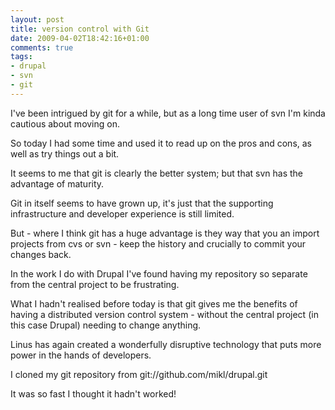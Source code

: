 ```yaml
---
layout: post
title: version control with Git
date: 2009-04-02T18:42:16+01:00
comments: true
tags:
- drupal
- svn
- git
---
```

I've been intrigued by git for a while, but as a long time user of svn I'm kinda cautious about moving on.

So today I had some time and used it to read up on the pros and cons, as well as try things out a bit.

It seems to me that git is clearly the better system; but that svn has the advantage of maturity.

<!--more-->

Git in itself seems to have grown up, it's just that the supporting infrastructure and developer experience is still limited.

But - where I think git has a huge advantage is they way that you an import projects from cvs or svn - keep the history and crucially to commit your changes back.

In the work I do with Drupal I've found having my repository so separate from the central project to be frustrating.

What I hadn't realised before today is that git gives me the benefits of having a distributed version control system - without the central project (in this case Drupal) needing to change anything.

Linus has again created a wonderfully disruptive technology that puts more power in the hands of developers.

I cloned my git repository from git://github.com/mikl/drupal.git

It was so fast I thought it hadn't worked!
